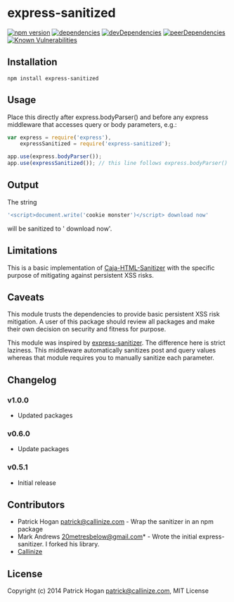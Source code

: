 # express-sanitized

[![npm version](https://badge.fury.io/js/%40nemospeculo%2Fexpress-sanitized.svg)](https://badge.fury.io/js/%40nemospeculo%2Fexpress-sanitized)
[![dependencies](https://david-dm.org/nemospeculo/express-sanitized.svg)](https://david-dm.org/nemospeculo/express-sanitized)
[![devDependencies](https://david-dm.org/nemospeculo/express-sanitized/dev-status.svg)](https://david-dm.org/nemospeculo/express-sanitized?type=dev)
[![peerDependencies](https://david-dm.org/nemospeculo/express-sanitized/peer-status.svg)](https://david-dm.org/nemospeculo/express-sanitized?type=peer)
[![Known Vulnerabilities](https://snyk.io/test/github/nemospeculo/express-sanitized/badge.svg?targetFile=package.json)](https://snyk.io/test/github/nemospeculo/express-sanitized?targetFile=package.json)

## Installation

```shell
npm install express-sanitized
```

## Usage

Place this directly after express.bodyParser() and before any express middleware that accesses query or body parameters, e.g.:

```javascript
var express = require('express'),
    expressSanitized = require('express-sanitized');

app.use(express.bodyParser());
app.use(expressSanitized()); // this line follows express.bodyParser()

```

## Output

The string

```javascript
'<script>document.write('cookie monster')</script> download now'
```

will be sanitized to ' download now'.

## Limitations

This is a basic implementation of [Caja-HTML-Sanitizer](https://github.com/theSmaw/Caja-HTML-Sanitizer) with the specific purpose of mitigating against persistent XSS risks.

## Caveats

This module trusts the dependencies to provide basic persistent XSS risk mitigation. A user of this package should review all packages and make their own decision on security and fitness for purpose.

This module was inspired by [express-sanitizer](https://www.npmjs.org/package/express-sanitizer).
  The difference here is strict laziness.  This middleware automatically
  sanitizes post and query values whereas that module requires you to manually sanitize each
  parameter.

## Changelog

### v1.0.0

- Updated packages

### v0.6.0

- Update packages

### v0.5.1

- Initial release

## Contributors

- Patrick Hogan <patrick@callinize.com> - Wrap the sanitizer in an npm package
- Mark Andrews <20metresbelow@gmail.com>* - Wrote the initial express-sanitizer.  I forked his library.
- [Callinize](http://www.callinize.com)

## License

Copyright (c) 2014 Patrick Hogan <patrick@callinize.com>, MIT License
